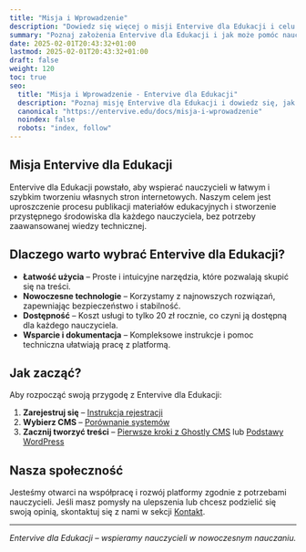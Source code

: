 ```yaml
---
title: "Misja i Wprowadzenie"
description: "Dowiedz się więcej o misji Entervive dla Edukacji i celu naszej platformy."
summary: "Poznaj założenia Entervive dla Edukacji i jak może pomóc nauczycielom."
date: 2025-02-01T20:43:32+01:00
lastmod: 2025-02-01T20:43:32+01:00
draft: false
weight: 120
toc: true
seo:
  title: "Misja i Wprowadzenie - Entervive dla Edukacji"
  description: "Poznaj misję Entervive dla Edukacji i dowiedz się, jak wspieramy nauczycieli w tworzeniu stron edukacyjnych."
  canonical: "https://entervive.edu/docs/misja-i-wprowadzenie"
  noindex: false
  robots: "index, follow"
---
```


## Misja Entervive dla Edukacji

Entervive dla Edukacji powstało, aby wspierać nauczycieli w łatwym i szybkim tworzeniu własnych stron internetowych. Naszym celem jest uproszczenie procesu publikacji materiałów edukacyjnych i stworzenie przystępnego środowiska dla każdego nauczyciela, bez potrzeby zaawansowanej wiedzy technicznej.

## Dlaczego warto wybrać Entervive dla Edukacji?

- **Łatwość użycia** – Proste i intuicyjne narzędzia, które pozwalają skupić się na treści.
- **Nowoczesne technologie** – Korzystamy z najnowszych rozwiązań, zapewniając bezpieczeństwo i stabilność.
- **Dostępność** – Koszt usługi to tylko 20 zł rocznie, co czyni ją dostępną dla każdego nauczyciela.
- **Wsparcie i dokumentacja** – Kompleksowe instrukcje i pomoc techniczna ułatwiają pracę z platformą.

## Jak zacząć?

Aby rozpocząć swoją przygodę z Entervive dla Edukacji:

1. **Zarejestruj się** – [Instrukcja rejestracji](/docs/informacje-ogólne/jak-zarejestrować-się-w-ramach-programu/)
2. **Wybierz CMS** – [Porównanie systemów](/docs/informacje-ogólne/jaki-cms-wybrać/)
3. **Zacznij tworzyć treści** – [Pierwsze kroki z Ghostly CMS](/docs/ghostly-cms/) lub [Podstawy WordPress](/docs/wordpress/)

## Nasza społeczność

Jesteśmy otwarci na współpracę i rozwój platformy zgodnie z potrzebami nauczycieli. Jeśli masz pomysły na ulepszenia lub chcesz podzielić się swoją opinią, skontaktuj się z nami w sekcji [Kontakt](/docs/informacje-ogólne/kontakt-i-faq/).

---

_Entervive dla Edukacji – wspieramy nauczycieli w nowoczesnym nauczaniu._
